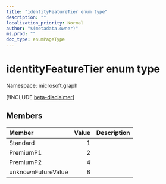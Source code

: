```yaml
---
title: "identityFeatureTier enum type"
description: ""
localization_priority: Normal
author: "$(metadata.owner)"
ms.prod: ""
doc_type: enumPageType
---
```


# identityFeatureTier enum type

Namespace: microsoft.graph

[!INCLUDE [beta-disclaimer](../../includes/beta-disclaimer.md)]

## Members

| Member             | Value | Description |
| :----------------- | ----: | :---------- |
| Standard           | 1     |             |
| PremiumP1          | 2     |             |
| PremiumP2          | 4     |             |
| unknownFutureValue | 8     |             |
